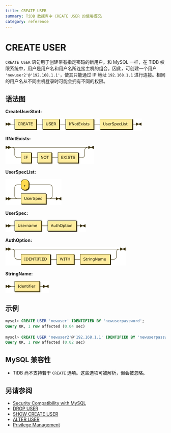 ```yaml
---
title: CREATE USER
summary: TiDB 数据库中 CREATE USER 的使用概况。
category: reference
---
```


# CREATE USER

`CREATE USER` 语句用于创建带有指定密码的新用户。和 MySQL 一样，在 TiDB 权限系统中，用户是用户名和用户名所连接主机的组合。因此，可创建一个用户 `'newuser2'@'192.168.1.1'`，使其只能通过 IP 地址 `192.168.1.1` 进行连接。相同的用户名从不同主机登录时可能会拥有不同的权限。

## 语法图

**CreateUserStmt:**

![CreateUserStmt](/media/sqlgram/CreateUserStmt.png)

**IfNotExists:**

![IfNotExists](/media/sqlgram/IfNotExists.png)

**UserSpecList:**

![UserSpecList](/media/sqlgram/UserSpecList.png)

**UserSpec:**

![UserSpec](/media/sqlgram/UserSpec.png)

**AuthOption:**

![AuthOption](/media/sqlgram/AuthOption.png)

**StringName:**

![StringName](/media/sqlgram/StringName.png)

## 示例

```sql
mysql> CREATE USER 'newuser' IDENTIFIED BY 'newuserpassword';
Query OK, 1 row affected (0.04 sec)

mysql> CREATE USER 'newuser2'@'192.168.1.1' IDENTIFIED BY 'newuserpassword';
Query OK, 1 row affected (0.02 sec)
```

## MySQL 兼容性

* TiDB 尚不支持若干 `CREATE` 选项。这些选项可被解析，但会被忽略。

## 另请参阅

* [Security Compatibility with MySQL](/v2.1/reference/security/compatibility.md)
* [DROP USER](/v2.1/reference/sql/statements/drop-user.md)
* [SHOW CREATE USER](/v2.1/reference/sql/statements/show-create-user.md)
* [ALTER USER](/v2.1/reference/sql/statements/alter-user.md)
* [Privilege Management](/v2.1/reference/security/privilege-system.md)